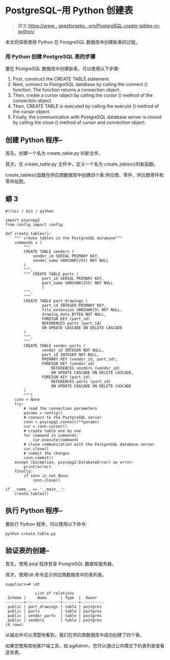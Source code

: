 # PostgreSQL–用 Python 创建表

> 原文:[https://www . geesforgeks . org/PostgreSQL-create-tables-in-python/](https://www.geeksforgeeks.org/postgresql-create-tables-in-python/)

本文将探索使用 Python 在 PostgreSQL 数据库中创建新表的过程。

### 用 Python 创建 PostgreSQL 表的步骤

要在 PostgreSQL 数据库中创建新表，可以使用以下步骤:

1.  First, construct the CREATE TABLE statement.
2.  Next, connect to PostgreSQL database by calling the connect () function. The function returns a connection object.
3.  Then, create a cursor object by calling the cursor () method of the connection object.
4.  Then, CREATE TABLE is executed by calling the execute () method of the cursor object.
5.  Finally, the communication with PostgreSQL database server is closed by calling the close () method of cursor and connection object.

## 创建 Python 程序–

首先，创建一个名为 create_table.py 的新文件。

其次，在 create_table.py 文件中，定义一个名为 create_tables()的新函数。

create_tables()函数在供应商数据库中创建四个表:供应商、零件、供应商零件和零件绘图。

## 蟒 3

```
#!/usr / bin / python

import psycopg2
from config import config

def create_tables():
    """ create tables in the PostgreSQL database"""
    commands = (
        """
        CREATE TABLE vendors (
            vendor_id SERIAL PRIMARY KEY,
            vendor_name VARCHAR(255) NOT NULL
        )
        """,
        """ CREATE TABLE parts (
                part_id SERIAL PRIMARY KEY,
                part_name VARCHAR(255) NOT NULL
                )
        """,
        """
        CREATE TABLE part_drawings (
                part_id INTEGER PRIMARY KEY,
                file_extension VARCHAR(5) NOT NULL,
                drawing_data BYTEA NOT NULL,
                FOREIGN KEY (part_id)
                REFERENCES parts (part_id)
                ON UPDATE CASCADE ON DELETE CASCADE
        )
        """,
        """
        CREATE TABLE vendor_parts (
                vendor_id INTEGER NOT NULL,
                part_id INTEGER NOT NULL,
                PRIMARY KEY (vendor_id, part_id),
                FOREIGN KEY (vendor_id)
                    REFERENCES vendors (vendor_id)
                    ON UPDATE CASCADE ON DELETE CASCADE,
                FOREIGN KEY (part_id)
                    REFERENCES parts (part_id)
                    ON UPDATE CASCADE ON DELETE CASCADE
        )
        """)
    conn = None
    try:
        # read the connection parameters
        params = config()
        # connect to the PostgreSQL server
        conn = psycopg2.connect(**params)
        cur = conn.cursor()
        # create table one by one
        for command in commands:
            cur.execute(command)
        # close communication with the PostgreSQL database server
        cur.close()
        # commit the changes
        conn.commit()
    except (Exception, psycopg2.DatabaseError) as error:
        print(error)
    finally:
        if conn is not None:
            conn.close()

if __name__ == '__main__':
    create_tables()
```

## 执行 Python 程序–

要执行 Python 程序，可以使用以下命令:

```
python create_table.py
```

## 验证表的创建–

首先，使用 psql 程序登录 PostgreSQL 数据库服务器。

其次，使用\dt 命令显示供应商数据库中的表列表。

```
suppliers=# \dt

             List of relations
 Schema |     Name      | Type  |  Owner
--------+---------------+-------+----------
 public | part_drawings | table | postgres
 public | parts         | table | postgres
 public | vendor_parts  | table | postgres
 public | vendors       | table | postgres
(4 rows)
```

从输出中可以清楚地看到，我们在供应商数据库中成功创建了四个表。

如果您使用其他客户端工具，如 pgAdmin，您可以通过公共模式下的表列表查看这些表。